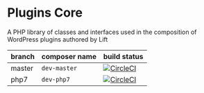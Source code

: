 # Plugins Core

A PHP library of classes and interfaces used in the composition of WordPress plugins authored by Lift

branch | composer name | build status
-------|---------------|-------------
master | `dev-master` | [![CircleCI](https://circleci.com/gh/LiftUX/plugins-core/tree/master.svg?style=shield&circle-token=3180c38c5d8e9ceb3b1ce5d36a1ab9fd225bfb01)](https://circleci.com/gh/LiftUX/plugins-core/tree/master)
php7 | `dev-php7` | [![CircleCI](https://circleci.com/gh/LiftUX/plugins-core/tree/php7.svg?style=shield&circle-token=3180c38c5d8e9ceb3b1ce5d36a1ab9fd225bfb01)](https://circleci.com/gh/LiftUX/plugins-core/tree/php7)
